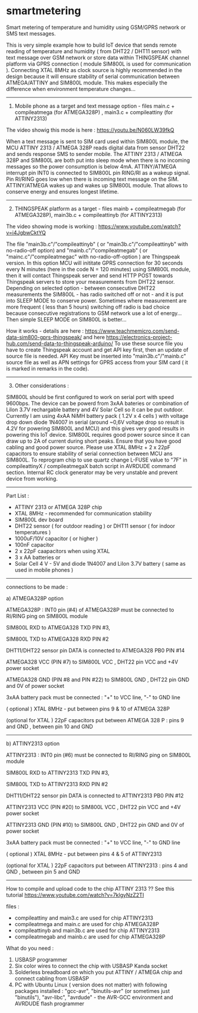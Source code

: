 # smartmetering
Smart metering of temperature and humidity using GSM/GPRS network or SMS text messages.

This is very simple example how to build IoT device that sends remote reading of temperature and humidity ( from DHT22 / DHT11 sensor) with text message  over GSM network or store data within THINGSPEAK channel platform via GPRS connection ( module SIM800L is used for communication ). 
Connecting XTAL 8MHz as clock source is highly recommended in the design because it will ensure stability of serial communication between ATMEGA/ATTINY and SIM800L module. This makes especially the difference when environment temperature changes...

-----------------------------------------------------------------------------------------------------------------------------

1. Mobile phone as a target and text message option - files main.c + compileatmega (for ATMEGA328P) , main3.c + compileattiny (for ATTINY2313)

The video showig this mode is here : https://youtu.be/N060LW39fkQ


When a text message is sent to SIM card used within SIM800L module, the MCU ATTINY 2313 / ATMEGA 328P reads digital data from sensor DHT22 and sends response SMS to sender mobile.
The ATTINY 2313 / ATMEGA 328P and SIM800L are both put into sleep mode when there is no incoming messages so the power consumption is below 4mA.
ATTINY/ATMEGA interrupt pin INT0 is connected to SIM800L pin RING/RI as a wakeup signal. Pin RI/RING goes low when there is incoming text message on the SIM. ATTINY/ATMEGA wakes up and wakes up SIM800L module. That allows to conserve energy and ensures longest lifetime.


--------------------------------------------------------------------------------------------------------------------------------

2. THINGSPEAK platform as a target - files mainb + compileatmegab (for ATMEGA328P), main3b.c + compileattinyb (for ATTINY2313)

The video showing mode is working : https://www.youtube.com/watch?v=i4JgbwCktYQ

The file "main3b.c"/"compileattinyb" ( or "main3b.c"/"compileattinyb" with no-radio-off option)  and "mainb.c"/"compileatmegab"  ( or "mainc.c"/"compileatmegac" with no-radio-off-option )  are Thingspeak version. 
In this option MCU will inititate GPRS connection for 30 seconds every N minutes (here in the code N =  120 minutes) using SIM800L module, then it will contact Thingspeak server and send HTTP POST towards Thingspeak servers to store your measurements from DHT22 sensor.  Depending on selected option - between consecutive DHT22 measurements the SIM800L - has radio switched off or not - and it is put into SLEEP MODE to conserve power. Sometimes where measurement are more frequent ( less than 5 hours)  switching off radio is bad choice because consecutive registrations to GSM network use a lot of energy... Then simple SLEEP MODE on SIM800L is better...

How it works - details are here : https://www.teachmemicro.com/send-data-sim800-gprs-thingspeak/     and here   https://electronics-project-hub.com/send-data-to-thingspeak-arduino/
To use these source file you have to create Thingspeak account and get API key first, then an update of source file is needed.
API Key must be inserted into "main3b.c"/"mainb.c" source file as well as APN settings for GPRS access from your SIM card  ( it is marked in remarks in the code).

--------------------------------------------------------------------------------------------------------------------

3. Other considerations : 

SIM800L should be first configured to work on serial port with speed 9600bps. 
The device can be powerd from 3xAA bateries or combination of LiIon 3.7V rechargable battery and 4V Solar Cell so it can be put outdoor. Currently I am using 4xAA NiMH battery pack ( 1.2V x 4 cells ) with voltage drop down diode 1N4007 in serial (around ~0,6V voltage drop so result is 4.2V for powering SIM800L and MCU) and this gives very good results in powering this IoT device. 
SIM800L requires good power source since it can draw up to 2A of current during short peaks. Ensure that you have good cabling and good power source.
Please use XTAL 8MHz + 2 x 22pF capacitors to ensure stability of serial connection between MCU ans SIM800L. To reprogram chip to use quartz change L-FUSE value to "7F" in compileattinyX / compileatmegaX batch script in AVRDUDE command section. 
Internal RC clock generator may be very unstable and prevent device from working.




---------------------------------

Part List :

- ATTINY 2313  or ATMEGA 328P chip
- XTAL 8MHz - recommended for communication stability 
- SIM800L dev board
- DHT22 sensor ( for outdoor reading ) or DHT11 sensor ( for indoor temperatures )
- 1000uF/10V capacitor ( or higher ) 
- 100nF capacitor
- 2 x 22pF caapacitors when using XTAL
- 3 x AA batteries or    
- Solar Cell 4 V - 5V   and diode 1N4007 and LiIon 3.7V battery ( same as used in mobile phones )

---------------------------------

connections to be made  : 


a) ATMEGA328P option

 ATMEGA328P : INT0 pin (#4) of ATMEGA328P must be connected to RI/RING ping on SIM800L module
 
 SIM800L RXD to ATMEGA328 TXD PIN #3,
 
 SIM800L TXD to ATMEGA328 RXD PIN #2
 
 DHT11/DHT22 sensor pin DATA is connected to ATMEGA328 PB0 PIN #14
 
 ATMEGA328 VCC (PIN #7) to SIM800L VCC , DHT22 pin VCC and +4V power socket
 
 ATMEGA328 GND (PIN #8 and PIN #22) to SIM800L GND , DHT22 pin GND and 0V of power socket
 
 3xAA battery pack must be connected : "+" to VCC line, "-" to GND line
 
 ( optional ) XTAL 8MHz -  put between pins 9 & 10 of ATMEGA 328P
 
 (optional for XTAL ) 22pF capacitors put between ATMEGA 328 P : pins 9 and GND , between pin 10 and GND 
 
----------


b) ATTINY2313 option

 ATTINY2313 : INT0 pin (#6) must be connected to RI/RING ping on SIM800L module
 
 SIM800L RXD to ATTINY2313 TXD PIN #3,
 
 SIM800L TXD to ATTINY2313 RXD PIN #2
 
 DHT11/DHT22 sensor pin DATA is connected to ATTINY2313 PB0 PIN #12
 
 ATTINY2313 VCC (PIN #20) to SIM800L VCC , DHT22 pin VCC and +4V power socket
 
 ATTINY2313 GND (PIN #10) to SIM800L GND , DHT22 pin GND and 0V of power socket
 
 3xAA battery pack must be connected : "+" to VCC line, "-" to GND line
 
( optional ) XTAL 8MHz -  put between pins 4 & 5 of ATTINY2313
 
 (optional for XTAL ) 22pF capacitors put between ATTINY2313 : pins 4 and GND , between pin 5 and GND 
 
---------------------------------

How to compile and upload code to the chip ATTINY 2313 ??
See this tutorial https://www.youtube.com/watch?v=7klgyNzZ2TI

files : 
- compileattiny and main3.c  are used for chip ATTINY2313
- compileatmega and main.c   are used for chip ATMEGA328P
- compileattinyb and main3b.c  are used for chip ATTINY2313
- compileatmegab and mainb.c   are used for chip ATMEGA328P


What do you need :
1. USBASP programmer
2. Six  color wires to connect the chip with USBASP Kanda socket
3. Solderless breadboard on which you put ATTINY / ATMEGA chip and  connect cabling from USBASP 
4. PC with Ubuntu Linux ( version does not matter)  with following packages installed :  "gcc-avr", "binutils-avr" (or sometimes just "binutils"), "avr-libc", "avrdude"  - the AVR-GCC environment and AVRDUDE flash programmer

